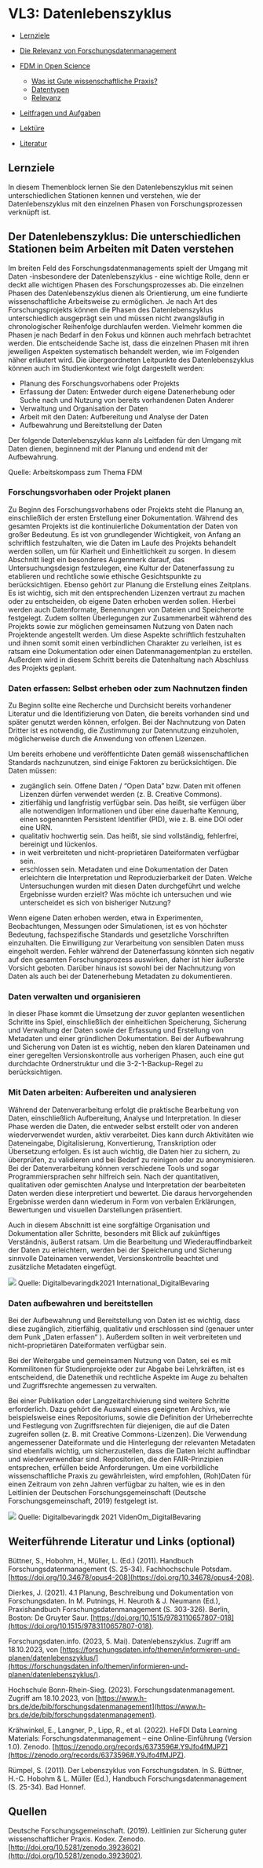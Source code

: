 <!--
author:   Mirjam Blümm, Katharina Fritsch, Janiça Hackenbuchner, Sina Bock

email:    mirjam.bluemm@th-koeln.de

logo:    

version:  0.0.1

language: de

narrator: Deutsch Female

comment:  Vorlesungsskript zum Thema: Datenlebenszyklus

tags:     LiaScript, Preview

@btn:     <span class="lia-icon"><lia-keep>@0</lia-keep></span>

link:     https://raw.githubusercontent.com/mbluemm/modul-fdII-thkoeln/main/common_style.css

import:   

-->

# VL3: Datenlebenszyklus

+ [Lernziele](#was-sind-forschungsdaten)
+ [Die Relevanz von Forschungsdatenmanagement](#die-relevanz-von-forschungsdatenmanagement)
+ [FDM in Open Science](#fdm-in-open-science)
    
    - [ Was ist Gute wissenschaftliche Praxis?](#was-ist-gute-wissenschaftliche-praxis)
    - [Datentypen](#welche-datentypen-gibt-es)
    - [Relevanz](#die-relevanz-von-forschungsdaten)

+ [Leitfragen und Aufgaben](#leitfragen)
+ [Lektüre](#lektüre)
+ [Literatur](#literatur)

## Lernziele
In diesem Themenblock lernen Sie den Datenlebenszyklus mit seinen unterschiedlichen Stationen kennen und verstehen, wie der Datenlebenszyklus mit den einzelnen Phasen von Forschungsprozessen verknüpft ist.

<!-- Überschrift/Abschnitt mit Lernzielen ergänzen sowie Video einfügen --> 


## Der Datenlebenszyklus: Die unterschiedlichen Stationen beim Arbeiten mit Daten verstehen

Im breiten Feld des Forschungsdatenmanagements spielt der Umgang mit Daten -insbesondere der
Datenlebenszyklus - eine wichtige Rolle, denn er deckt alle wichtigen Phasen des
Forschungsprozesses ab. Die einzelnen Phasen des Datenlebenszyklus dienen als Orientierung, um
eine fundierte wissenschaftliche Arbeitsweise zu ermöglichen.
Je nach Art des Forschungsprojekts können die Phasen des Datenlebenszyklus unterschiedlich
ausgeprägt sein und müssen nicht zwangsläufig in chronologischer Reihenfolge durchlaufen werden.
Vielmehr kommen die Phasen je nach Bedarf in den Fokus und können auch mehrfach betrachtet
werden. Die entscheidende Sache ist, dass die einzelnen Phasen mit ihren jeweiligen Aspekten
systematisch behandelt werden, wie im Folgenden näher erläutert wird.
Die übergeordneten Leitpunkte des Datenlebenszyklus können auch im Studienkontext wie folgt
dargestellt werden:

- Planung des Forschungsvorhabens oder Projekts
- Erfassung der Daten: Entweder durch eigene Datenerhebung oder Suche nach und Nutzung
    von bereits vorhandenen Daten Anderer
- Verwaltung und Organisation der Daten
- Arbeit mit den Daten: Aufbereitung und Analyse der Daten
- Aufbewahrung und Bereitstellung der Daten

<!-- Icons (unter Absatz?) ergänzen:
G-0015_BUW_Icon_Planung
G-0016_BUW_Icon_Erhebung
0006_THK_Organisieren
G-0017_BUW_Icon_Analyse
G-0018_BUW_Icon_Archivierung
0009_THK_Veroeffentlichen -->

Der folgende Datenlebenszyklus kann als Leitfaden für den Umgang mit Daten dienen, beginnend mit
der Planung und endend mit der Aufbewahrung.

<!-- Arbeitskompass -->

Quelle: Arbeitskompass zum Thema FDM

<!-- vorübergehend Abbildung von Datenlebenyzklus anstelle iframe verwenden, als Quelle dann uns angeben; später dann durch 0039_THK_Arbeitskompass, wenn interaktive Abbildung von Medienagentur vorliegt -->

### Forschungsvorhaben oder Projekt planen

<!-- G-0015_BUW _Icon_Planung -->

Zu Beginn des Forschungsvorhabens oder Projekts steht die Planung an, einschließlich der ersten
Erstellung einer Dokumentation. Während des gesamten Projekts ist die kontinuierliche
Dokumentation der Daten von großer Bedeutung. Es ist von grundlegender Wichtigkeit, von Anfang
an schriftlich festzuhalten, wie die Daten im Laufe des Projekts behandelt werden sollen, um für
Klarheit und Einheitlichkeit zu sorgen.
In diesem Abschnitt liegt ein besonderes Augenmerk darauf, das Untersuchungsdesign festzulegen,
eine Kultur der Datenerfassung zu etablieren und rechtliche sowie ethische Gesichtspunkte zu
berücksichtigen. Ebenso gehört zur Planung die Erstellung eines Zeitplans. Es ist wichtig, sich mit den entsprechenden Lizenzen vertraut zu machen
oder zu entscheiden, ob eigene Daten erhoben werden sollen. Hierbei werden auch Datenformate,
Benennungen von Dateien und Speicherorte festgelegt. Zudem sollten Überlegungen zur
Zusammenarbeit während des Projekts sowie zur möglichen gemeinsamen Nutzung von Daten nach
Projektende angestellt werden. 
Um diese Aspekte schriftlich festzuhalten und ihnen somit somit einen 
verbindlichen Charakter zu verleihen, ist es ratsam 
eine Dokumentation oder einen Datenmanagementplan zu erstellen. 
Außerdem wird in diesem Schritt bereits die Datenhaltung nach 
Abschluss des Projekts geplant.

### Daten erfassen: Selbst erheben oder zum Nachnutzen finden

<!-- G-0016_BUW_Icon_Erhebung -->

Zu Beginn sollte eine Recherche und Durchsicht bereits vorhandener Literatur und die Identifizierung von Daten, die bereits vorhanden sind und später genutzt werden können, erfolgen.
Bei der Nachnutzung von Daten Dritter ist es notwendig, die Zustimmung zur Datennutzung einzuholen, möglicherweise durch die Anwendung von offenen Lizenzen.

Um bereits erhobene und veröffentlichte Daten gemäß wissenschaftlichen Standards nachzunutzen,
sind einige Faktoren zu berücksichtigen. Die Daten müssen:

- zugänglich sein. Offene Daten / “Open Data” bzw. Daten mit offenen Lizenzen dürfen verwendet werden (z. B. Creative Commons).
- zitierfähig und langfristig verfügbar sein. Das heißt, sie verfügen über alle notwendigen
    Informationen und über eine dauerhafte Kennung, einen sogenannten Persistent Identifier
    (PID), wie z. B. eine DOI oder eine URN.
- qualitativ hochwertig sein. Das heißt, sie sind vollständig, fehlerfrei, bereinigt und lückenlos.
- in weit verbreiteten und nicht-proprietären Dateiformaten verfügbar sein.
- erschlossen sein. Metadaten und eine Dokumentation der Daten erleichtern die Interpretation und Reproduzierbarkeit der Daten. Welche Untersuchungen wurden mit diesen Daten durchgeführt und welche Ergebnisse wurden erzielt? Was möchte ich untersuchen und wie unterscheidet es sich von bisheriger Nutzung? <!-- 0024_THK_Qualitätskontrolle neben Abschnitt einfügen -->

Wenn eigene Daten erhoben werden, etwa in Experimenten, Beobachtungen, 
Messungen oder Simulationen, ist es von höchster Bedeutung, 
fachspezifische Standards und gesetzliche Vorschriften einzuhalten. 
Die Einwilligung zur Verarbeitung von sensiblen Daten muss eingeholt werden. 
Fehler während der Datenerfassung könnten sich negativ auf den gesamten Forschungsprozess auswirken, daher ist hier äußerste Vorsicht geboten. 
Darüber hinaus ist sowohl bei der Nachnutzung von Daten als auch bei der Datenerhebung Metadaten zu dokumentieren.

### Daten verwalten und organisieren

<!-- 0006_THK_Organisieren -->

In dieser Phase kommt die Umsetzung der zuvor geplanten wesentlichen Schritte ins Spiel,
einschließlich der einheitlichen Speicherung, Sicherung und Verwaltung der Daten sowie der 
Erfassung und Erstellung von Metadaten und einer gründlichen Dokumentation. 
Bei der Aufbewahrung und Sicherung von Daten ist es wichtig, 
neben den klaren Dateinamen und einer geregelten Versionskontrolle aus vorherigen Phasen, 
auch eine gut durchdachte Ordnerstruktur und die 3-2-1-Backup-Regel zu berücksichtigen.

### Mit Daten arbeiten: Aufbereiten und analysieren

<!-- G-0017_BUW_Icon_Analyse -->

Während der Datenverarbeitung erfolgt die praktische Bearbeitung von Daten, einschließlich
Aufbereitung, Analyse und Interpretation. In dieser Phase werden die Daten, die entweder selbst
erstellt oder von anderen wiederverwendet wurden, aktiv verarbeitet. Dies kann durch Aktivitäten wie
Dateneingabe, Digitalisierung, Konvertierung, Transkription oder Übersetzung erfolgen. Es ist auch
wichtig, die Daten hier zu sichern, zu überprüfen, zu validieren und bei Bedarf zu reinigen oder zu
anonymisieren. Bei der Datenverarbeitung können verschiedene Tools und sogar
Programmiersprachen sehr hilfreich sein. Nach der quantitativen, qualitativen oder gemischten
Analyse und Interpretation der bearbeiteten Daten werden diese interpretiert und bewertet. Die daraus hervorgehenden Ergebnisse werden dann wiederum in Form von verbalen
Erklärungen, Bewertungen und visuellen Darstellungen präsentiert.

Auch in diesem Abschnitt ist eine sorgfältige Organisation und Dokumentation aller Schritte,
besonders mit Blick auf zukünftiges Verständnis, äußerst ratsam. Um die Bearbeitung und
Wiederauffindbarkeit der Daten zu erleichtern, werden bei der Speicherung und Sicherung sinnvolle
Dateinamen verwendet, Versionskontrolle beachtet und zusätzliche Metadaten eingefügt. 

![](https://)
Quelle: Digitalbevaringdk2021 International_DigitalBevaring

### Daten aufbewahren und bereitstellen

<!-- G-0018_BUW_Icon_Archivierung ; 0009_THK_Veroeffentlichen -->
Bei der Aufbewahrung und Bereitstellung von Daten ist es wichtig, dass diese zugänglich, zitierfähig, qualitativ 
und erschlossen sind (genauer unter dem Punk „Daten erfassen“ <!-- hier interner Link zu dem Text -->). 
Außerdem sollten in weit verbreiteten und nicht-proprietären Dateiformaten verfügbar sein.

Bei der Weitergabe und gemeinsamen Nutzung von Daten, sei es mit Kommilitonen für Studienprojekte oder zur Abgabe bei Lehrkräften, 
ist es entscheidend, die Datenethik und rechtliche Aspekte im Auge zu behalten und Zugriffsrechte angemessen zu verwalten. 

Bei einer Publikation oder Langzeitarchivierung sind weitere Schritte erforderlich. Dazu gehört die Auswahl eines geeigneten Archivs, 
wie beispielsweise eines Repositoriums, sowie die Definition der Urheberrechte und Festlegung von Zugriffsrechten für diejenigen, 
die auf die Daten zugreifen sollen (z. B. mit Creative Commons-Lizenzen).  Die Verwendung angemessener Dateiformate und 
die Hinterlegung der relevanten Metadaten sind ebenfalls wichtig, um sicherzustellen, 
dass die Daten leicht auffindbar und wiederverwendbar sind. Repositorien, die den FAIR-Prinzipien entsprechen, 
erfüllen beide Anforderungen. Um eine vorbildliche wissenschaftliche Praxis zu gewährleisten, wird empfohlen, 
(Roh)Daten für einen Zeitraum von zehn Jahren verfügbar zu halten, wie es in den Leitlinien 
der Deutschen Forschungsgemeinschaft (Deutsche Forschungsgemeinschaft, 2019) festgelegt ist.

![](https://)
Quelle: Digitalbevaringdk 2021 VidenOm_DigitalBevaring

<!-- Drag&Drop zu: Ordne die Stationen dem Datenlebenszyklus zu --> 

## Weiterführende Literatur und Links (optional)

Büttner, S., Hobohm, H., Müller, L. (Ed.) (2011). Handbuch Forschungsdatenmanagement (S. 25-34).
Fachhochschule Potsdam. [https://doi.org/10.34678/opus4-208](https://doi.org/10.34678/opus4-208).

Dierkes, J. (2021). 4.1 Planung, Beschreibung und Dokumentation von Forschungsdaten. In M. Putnings, H. Neuroth & J. Neumann (Ed.), Praxishandbuch Forschungsdatenmanagement (S. 303-326). Berlin, Boston: De Gruyter Saur. [https://doi.org/10.1515/9783110657807-018](https://doi.org/10.1515/9783110657807-018).

Forschungsdaten.info. (2023, 5. Mai). Datenlebenszyklus. Zugriff am 18.10.2023, von
[https://forschungsdaten.info/themen/informieren-und-planen/datenlebenszyklus/](https://forschungsdaten.info/themen/informieren-und-planen/datenlebenszyklus/).

Hochschule Bonn-Rhein-Sieg. (2023). Forschungsdatenmanagement. Zugriff am 18.10.2023, von
[https://www.h-brs.de/de/bib/forschungsdatenmanagement](https://www.h-brs.de/de/bib/forschungsdatenmanagement).

Krähwinkel, E., Langner, P., Lipp, R., et al. (2022). HeFDI Data Learning Materials:
Forschungsdatenmanagement _–_ eine Online-Einführung (Version 1.0). Zenodo.
[https://zenodo.org/records/6373596#.Y9Jfo4fMJPZ](https://zenodo.org/records/6373596#.Y9Jfo4fMJPZ).

Rümpel, S. (2011). Der Lebenszyklus von Forschungsdaten. In S. Büttner, H.-C. Hobohm & L. Müller (Ed.), Handbuch Forschungsdatenmanagement (S. 25-34). Bad Honnef.

## Quellen

Deutsche Forschungsgemeinschaft. (2019). Leitlinien zur Sicherung guter wissenschaftlicher Praxis.
Kodex. Zenodo. [http://doi.org/10.5281/zenodo.3923602](http://doi.org/10.5281/zenodo.3923602).
